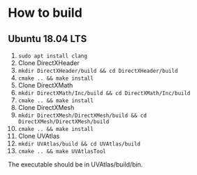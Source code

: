 # How to build

## Ubuntu 18.04 LTS
1. `sudo apt install clang`
2. Clone DirectXHeader
3. `mkdir DirectXHeader/build && cd DirectXHeader/build`
4. `cmake .. && make install`
5. Clone DirectXMath
6. `mkdir DirectXMath/Inc/build && cd DirectXMath/Inc/build`
7. `cmake .. && make install`
8. Clone DirectXMesh
9. `mkdir DirectXMesh/DirectXMesh/build && cd DirectXMesh/DirectXMesh/build`
10. `cmake .. && make install`
11. Clone UVAtlas
12. `mkdir UVAtlas/build && cd UVAtlas/build`
13. `cmake .. && make UVAtlasTool`

The executable should be in UVAtlas/build/bin.
